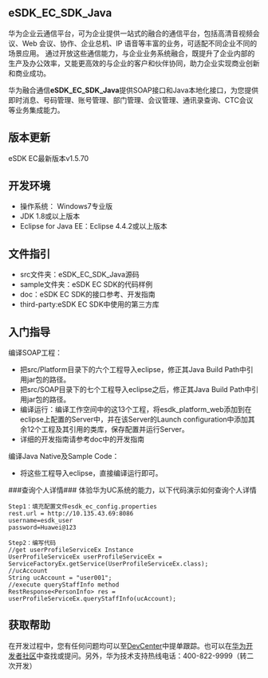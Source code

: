 ## eSDK\_EC\_SDK\_Java  ##
华为企业云通信平台，可为企业提供一站式的融合的通信平台，包括高清音视频会议、Web 会议、协作、企业总机、IP 语音等丰富的业务，可适配不同企业不同的场景应用。 通过开放这些通信能力，与企业业务系统融合，既提升了企业内部的生产及办公效率，又能更高效的与企业的客户和伙伴协同，助力企业实现商业创新和商业成功。

华为融合通信**eSDK\_EC\_SDK\_Java**提供SOAP接口和Java本地化接口，为您提供即时消息、号码管理、账号管理、部门管理、会议管理、通讯录查询、CTC会议等业务集成能力。

## 版本更新 ##
eSDK EC最新版本v1.5.70

## 开发环境 ##

- 操作系统： Windows7专业版
- JDK 1.8或以上版本
- Eclipse for Java EE：Eclipse 4.4.2或以上版本

## 文件指引 ##

- src文件夹：eSDK\_EC\_SDK\_Java源码
- sample文件夹：eSDK EC SDK的代码样例
- doc：eSDK EC SDK的接口参考、开发指南
- third-party:eSDK EC SDK中使用的第三方库


## 入门指导 ##
编译SOAP工程：

- 把src/Platform目录下的六个工程导入eclipse，修正其Java Build Path中引用jar包的路径。
- 把src/SOAP目录下的七个工程导入eclipse之后，修正其Java Build Path中引用jar包的路径。
- 编译运行：编译工作空间中的这13个工程，将esdk_platform_web添加到在eclipse上配置的Server中，并在该Server的Launch configuration中添加其余12个工程及其引用的类库，保存配置并运行Server。
- 详细的开发指南请参考doc中的开发指南

编译Java Native及Sample Code：

- 将这些工程导入eclipse，直接编译运行即可。

###查询个人详情###
体验华为UC系统的能力，以下代码演示如何查询个人详情

    Step1：填充配置文件esdk_ec_config.properties
    rest.url = http://10.135.43.69:8086
    username=esdk_user
    password=Huawei@123

    Step2：编写代码
    //get userProfileServiceEx Instance
    UserProfileServiceEx userProfileServiceEx = ServiceFactoryEx.getService(UserProfileServiceEx.class);
    //ucAccount
    String ucAccount = "user001";
    //execute queryStaffInfo method
    RestResponse<PersonInfo> res = userProfileServiceEx.queryStaffInfo(ucAccount);


## 获取帮助 ##

在开发过程中，您有任何问题均可以至[DevCenter](https://devcenter.huawei.com)中提单跟踪。也可以在[华为开发者社区](http://bbs.csdn.net/forums/hwucdeveloper)中查找或提问。另外，华为技术支持热线电话：400-822-9999（转二次开发）
